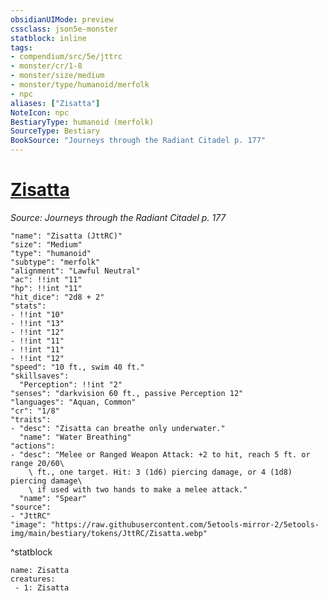 ```yaml
---
obsidianUIMode: preview
cssclass: json5e-monster
statblock: inline
tags:
- compendium/src/5e/jttrc
- monster/cr/1-8
- monster/size/medium
- monster/type/humanoid/merfolk
- npc
aliases: ["Zisatta"]
NoteIcon: npc
BestiaryType: humanoid (merfolk)
SourceType: Bestiary
BookSource: "Journeys through the Radiant Citadel p. 177"
---
```

# [Zisatta](2-Mechanics/CLI/bestiary/npc/zisatta-jttrc.md)
*Source: Journeys through the Radiant Citadel p. 177*  

```statblock
"name": "Zisatta (JttRC)"
"size": "Medium"
"type": "humanoid"
"subtype": "merfolk"
"alignment": "Lawful Neutral"
"ac": !!int "11"
"hp": !!int "11"
"hit_dice": "2d8 + 2"
"stats":
- !!int "10"
- !!int "13"
- !!int "12"
- !!int "11"
- !!int "11"
- !!int "12"
"speed": "10 ft., swim 40 ft."
"skillsaves":
  "Perception": !!int "2"
"senses": "darkvision 60 ft., passive Perception 12"
"languages": "Aquan, Common"
"cr": "1/8"
"traits":
- "desc": "Zisatta can breathe only underwater."
  "name": "Water Breathing"
"actions":
- "desc": "Melee or Ranged Weapon Attack: +2 to hit, reach 5 ft. or range 20/60\
    \ ft., one target. Hit: 3 (1d6) piercing damage, or 4 (1d8) piercing damage\
    \ if used with two hands to make a melee attack."
  "name": "Spear"
"source":
- "JttRC"
"image": "https://raw.githubusercontent.com/5etools-mirror-2/5etools-img/main/bestiary/tokens/JttRC/Zisatta.webp"
```
^statblock

```encounter-table
name: Zisatta
creatures:
 - 1: Zisatta
```